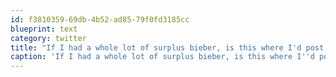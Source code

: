 ```yaml
---
id: f3810359-69db-4b52-ad85-79f0fd3185cc
blueprint: text
category: twitter
title: "If I had a whole lot of surplus bieber, is this where I'd post it?: @postyourbieber"
caption: 'If I had a whole lot of surplus bieber, is this where I''d post it?: <span class="username username_linked">@<a href="https://twitter.com/postyourbieber" title="PostYourBieber.com">postyourbieber</a></span>'
---
```

